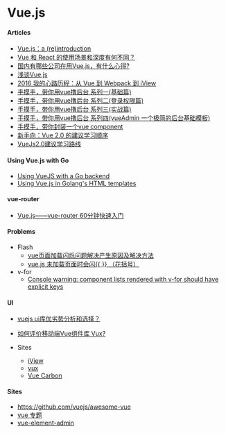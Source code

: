 # Vue.js

#### Articles
* [Vue.js：a (re)introduction](https://zhuanlan.zhihu.com/p/20302927)
* [Vue 和 React 的使用场景和深度有何不同？](https://www.zhihu.com/question/31585377)
* [国内有哪些公司在用Vue.js，有什么心得?](http://www.zhihu.com/question/38213423?sort=created&page=1)
* [浅谈Vue.js](https://segmentfault.com/a/1190000004704498)
* [2016 我的心路历程：从 Vue 到 Webpack 到 iView](https://segmentfault.com/a/1190000008168184)
* [手摸手，带你用vue撸后台 系列一(基础篇)](https://segmentfault.com/a/1190000009275424)
* [手摸手，带你用vue撸后台 系列二(登录权限篇)](https://segmentfault.com/a/1190000009506097)
* [手摸手，带你用vue撸后台 系列三(实战篇)](https://segmentfault.com/a/1190000009762198)
* [手摸手，带你用vue撸后台 系列四(vueAdmin 一个极简的后台基础模板)](https://segmentfault.com/a/1190000010043013)
* [手摸手，带你封装一个vue component](https://segmentfault.com/a/1190000009090836)
* [新手向：Vue 2.0 的建议学习顺序](https://zhuanlan.zhihu.com/p/23134551)
* [VueJs2.0建议学习路线](http://www.cnblogs.com/smartXiang/p/6051086.html)

#### Using Vue.js with Go
* [Using VueJS with a Go backend](https://stackoverflow.com/questions/38744766/using-vuejs-with-a-go-backend)
* [Using Vue.js in Golang's HTML templates](https://stackoverflow.com/questions/38764610/using-vue-js-in-golangs-html-templates)

#### vue-router
* [Vue.js——vue-router 60分钟快速入门](http://www.cnblogs.com/keepfool/p/5690366.html)

#### Problems
* Flash
  * [vue页面加载闪烁问题解决产生原因及解决方法](https://zhuanlan.zhihu.com/p/22477904)
  * [vue.js 未加载页面时会闪{{ }} （花括号）](https://segmentfault.com/q/1010000004932459)
* v-for
  * [Console warning: component lists rendered with v-for should have explicit keys](https://stackoverflow.com/questions/42476942/console-warning-component-lists-rendered-with-v-for-should-have-explicit-keys)

#### UI
* [vuejs ui库优劣势分析和选择？](https://www.zhihu.com/question/53842719)
* [如何评价移动端Vue组件库 Vux?](https://www.zhihu.com/question/49398668)

* Sites
  * [iView](https://www.iviewui.com/)
  * [vux](https://vux.li/)
  * [Vue Carbon](https://myronliu347.github.io/vue-carbon/#!/)

#### Sites
* <https://github.com/vuejs/awesome-vue>
* [vue 专题](https://www.awesomes.cn/subject/vue#%E5%BA%94%E7%94%A8-%E6%A1%86%E6%9E%B6)
* [vue-element-admin](https://github.com/PanJiaChen/vue-element-admin)
